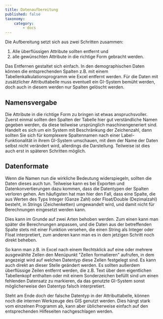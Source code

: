 ```yaml
---
title: Datenaufbereitung
published: false
taxonomy:
    category:
        - docs
---
```

Die Aufbereitung setzt sich aus zwei Schritten zusammen:
1. Alle überflüssigen Attribute sollten entfernt und
2. alle gewünschten Attribute in die richtige Form gebracht werden.

Das Entfernen gestaltet sich einfach. In den demographischen Daten können die entsprechenden Spalten z.B. mit einem Tabellenkalkulationsprogramm wie Excel entfernt werden. Für die Daten mit zusätzlicher Attributtabelle muss eventuell ein GI-System bemüht werden, doch auch in diesem werden nur Spalten gelöscht werden.

## Namensvergabe
Die Attribute in die richtige Form zu bringen ist etwas anspruchsvoller. Zuerst einmal sollten den Spalten der Tabelle hier gut verständliche Namen gegeben werden, da diese teilweise ursprünglich maschinengeneriert sind. Handelt es sich um ein System mit Beschränkung der Zeichenzahl, dann sollten Sie sich für komplexere Spaltennamen nach einer Label-Funktionalität in ihrem GI-System umschauen, mit dem der Name der Daten selbst nicht verändert wird, allerdings die Darstellung. Teilweise ist dies auch erst in späteren Schritten möglich.

## Datenformate
Wenn die Namen nun die wirkliche Bedeutung widerspiegeln, sollten die Daten dieses auch tun. Teilweise kann es bei Exporten und Datenkonvertierungen dazu kommen, dass die Datentypen der Spalten verloren gehen. Am häufigsten hat man hier den Fall, dass eine Spalte, die aus Werten des Typs Integer (Ganze Zahl) oder Float/Double (Dezimalzahl) besteht, in Strings (Zeichenketten) umgewandelt wird, und damit nicht für Berechnungen eingesetzt werden kann.

Dies kann im Grunde auf zwei Arten behoben werden. Zum einen kann man später die Berechnungen anpassen, und die Daten aus der betreffenden Spalte stets mit einer Funktion versehen, die einen String als Integer oder Float interpretiert, zum anderen kann man es in dem jetzigen Schritt noch direkt beheben.

So kann man z.B. in Excel nach einem Rechtsklick auf eine oder mehrere ausgewählte Zellen den Menüpunkt "Zellen formatieren" aufrufen, in dem angezeigt wird auf welchen Datentyp diese Zellen festgelegt sind. Es kann auch direkt an dieser Stelle geändert werden. Es sollten außerdem überflüssige Zeilen entfernt werden, die z.B. Text über dem eigentlichen Tabellenkopf enthalten oder mit einem Sonderzeichen befüllt sind um einen fehlenden Datensatz zu markieren, da das genutzte GI-System sonst möglicherweise den Datentyp falsch interpretiert.

Steht am Ende doch der falsche Datentyp in der Attributtabelle, können noch die internen Werkzeuge des GIS genutzt werden. Dies hängt stark vom einzelnen Programm ab, kann aber üblicherweise einfach auf den entsprechenden Hilfeseiten nachgeschlagen werden.
